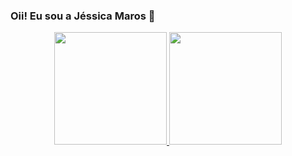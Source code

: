 ### Oii! Eu sou a Jéssica Maros 👋

<div align="center">
  <a href="https://github.com/jessicamaros">
  <img height="180em" src="https://github-readme-stats.vercel.app/api?username=jessicamaros&show_icons=true&theme=radical&include_all_commits=true&count_private=true"/>
  <img height="180em" src="https://github-readme-stats.vercel.app/api/top-langs/?username=jessicamaros&layout=compact&langs_count=7&theme=radical"/>
</div>
